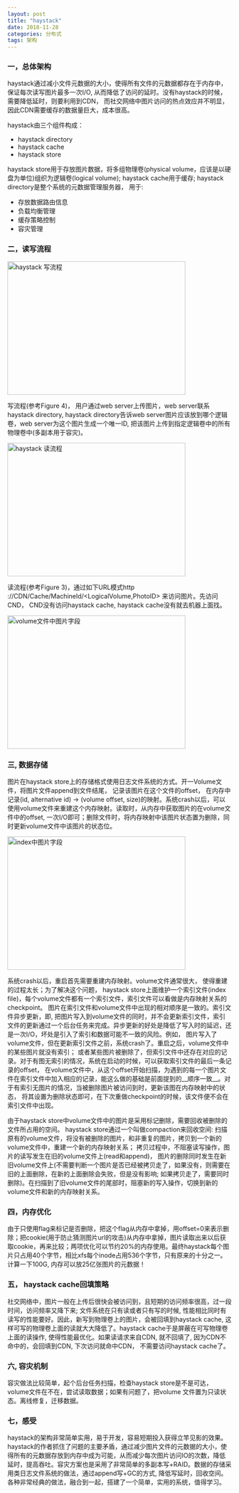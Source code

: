 ```yaml
---
layout: post
title: "haystack"
date: 2018-11-28
categories: 分布式
tags: 架构
---
```


### 一，总体架构
haystack通过减小文件元数据的大小，使得所有文件的元数据都存在于内存中，保证每次读写图片最多一次I/O, 从而降低了访问的延时。没有haystack的时候，需要降低延时，则要利用到CDN， 而社交网络中图片访问的热点效应并不明显，因此CDN需要缓存的数据量巨大，成本很高。

haystack由三个组件构成：

- haystack directory
- haystack cache
- haystack store

haystack store用于存放图片数据，将多组物理卷(physical volume，应该是以硬盘为单位)组织为逻辑卷(logical volume);  haystack cache用于缓存; haystack directory是整个系统的元数据管理服务器， 用于:

- 存放数据路由信息
- 负载均衡管理
- 缓存策略控制
- 容灾管理

### 二，读写流程
<img src="{{relative}}/images/haystack/haystack-write.jpeg" alt="haystack 写流程" width="400" height="300"/>

写流程(参考Figure 4)， 用户通过web server上传图片，web server联系haystack directory,  haystack directory告诉web server图片应该放到哪个逻辑卷，web server为这个图片生成一个唯一ID,  把该图片上传到指定逻辑卷中的所有物理卷中(多副本用于容灾)。

<img src="{{relative}}/images/haystack/haystack-read.jpeg" alt="haystack 读流程" width="400" height="300"/>

读流程(参考Figure 3)，通过如下URL模式http ://CDN/Cache/MachineId/<LogicalVolume,PhotoID> 来访问图片。先访问CND， CND没有访问haystack cache, haystack cache没有就去机器上面找。

<img src="{{relative}}/images/haystack/fields-in-needle.png" alt="volume文件中图片字段" width="400" height="300"/>

### 三, 数据存储
图片在haystack store上的存储格式使用日志文件系统的方式。开一Volume文件，将图片文件append到文件结尾， 记录该图片在这个文件的offset， 在内存中记录(id, alternative id) -> (volume offset, size)的映射。系统crash以后，可以使用volume文件来重建这个内存映射。读取时，从内存中获取图片的在volume文件中的offset, 一次I/O即可；删除文件时，将内存映射中该图片状态置为删除，同时更新volume文件中该图片的状态位。

<img src="{{relative}}/images/haystack/fields-in-index-file.png" alt="index中图片字段" width="400" height="300"/>

系统crash以后，重启首先需要重建内存映射。volume文件通常很大， 使得重建的过程太长；为了解决这个问题， haystack store上面维护一个索引文件(index file)，每个volume文件都有一个索引文件，索引文件可以看做是内存映射关系的checkpoint。 图片在索引文件和volume文件中出现的相对顺序是一致的。索引文件异步更新，即, 把图片写入到volume文件的同时，并不会更新索引文件，索引文件的更新通过一个后台任务来完成。异步更新的好处是降低了写入时的延迟，还是一次I/O，坏处是引入了索引和数据可能不一致的风险。例如， 图片写入了volume文件，但在更新索引文件之前，系统crash了。重启之后，volume文件中的某些图片就没有索引； 或者某些图片被删除了，但索引文件中还存在对应的记录。对于有图无索引的情况，系统在启动的时候，可以获取索引文件的最后一条记录的offset， 在volume文件中，从这个offset开始扫描，为遇到的每一个图片文件在索引文件中加入相应的记录，能这么做的基础是前面提到的__顺序一致__。对于有索引无图片的情况，当被删除图片被访问到时，更新该图在内存映射中的状态， 将其设置为删除状态即可，在下次重做checkpoint的时候，该文件便不会在索引文件中出现。

由于haystack store中volume文件中的图片是采用标记删除，需要回收被删除的文件所占用的空间。 haystack store通过一个叫做compaction来回收空间: 扫描原有的volume文件，将没有被删除的图片，和非重复的图片，拷贝到一个新的volume文件中，重建一个新的内存映射关系； 拷贝过程中，不阻塞读写操作，图片的读写发生在旧的volume文件上(read和append)， 图片的删除同时发生在新旧volume文件上(不需要判断一个图片是否已经被拷贝走了，如果没有，则需要在旧的上面删除，在新的上面删除会失败，但是没有影响; 如果拷贝走了，需要同时删除)。在扫描到了旧volume文件的尾部时，阻塞新的写入操作，切换到新的volume文件和新的内存映射关系。

### 四，内存优化
由于只使用flag来标记是否删除，把这个flag从内存中拿掉，用offset=0来表示删除；把cookie(用于防止猜测图片url的攻击)从内存中拿掉，图片读取出来以后获取cookie，再来比较；两项优化可以节约20%的内存使用。最终haystack每个图片只占用40个字节，相比xfs每个inode占用536个字节，只有原来的十分之一。计算一下100G, 内存可以放25亿张图片的元数据！

### 五， haystack cache回填策略
社交网络中，图片一般在上传后很快会被访问到，且短期的访问频率很高，过一段时间，访问频率又降下来; 文件系统在只有读或者只有写的时候, 性能相比同时有读写的性能要好。因此，新写到物理卷上的图片，会被回填到haystack cache, 这样可写的物理卷上面的读就大大降低了。haystack cache于是屏蔽在可写物理卷上面的读操作, 使得性能最优化。如果读请求来自CDN,  就不回填了, 因为CDN不命中的，会回填到CDN, 下次访问就命中CDN， 不需要访问haystack cache了。

### 六, 容灾机制
容灾做法比较简单，起个后台任务扫描，检查haystack store是不是可达，volume文件在不在，尝试读取数据；如果有问题了，把volume 文件置为只读状态。离线修复，迁移数据。

### 七，感受
haystack的架构非常简单实用，易于开发，容易短期投入获得立竿见影的效果。haystack的作者抓住了问题的主要矛盾，通过减少图片文件的元数据的大小，使得所有的元数据存放到内存中成为可能，从而减少每次图片访问IO的次数，降低延时，提高吞吐。容灾方案也是采用了非常简单的多副本写+RAID。数据的存储采用类日志文件系统的做法，通过append写+GC的方式, 降低写延时，回收空间。各种非常经典的做法，融合到一起，搭建了一个简单，实用的系统，值得学习。









